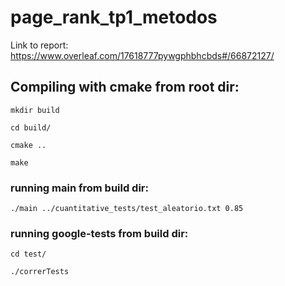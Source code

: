 # page_rank_tp1_metodos
Link to report:
https://www.overleaf.com/17618777pywgphbhcbds#/66872127/
## Compiling with cmake from root dir:

`mkdir build`

`cd build/`

`cmake ..`

`make`

### running main from build dir:

`./main ../cuantitative_tests/test_aleatorio.txt 0.85`

### running google-tests from build dir:

`cd test/`

`./correrTests`


